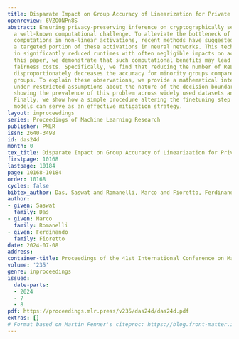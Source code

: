 ```yaml
---
title: Disparate Impact on Group Accuracy of Linearization for Private Inference
openreview: 6VZOONPn8S
abstract: Ensuring privacy-preserving inference on cryptographically secure data is
  a well-known computational challenge. To alleviate the bottleneck of costly cryptographic
  computations in non-linear activations, recent methods have suggested linearizing
  a targeted portion of these activations in neural networks. This technique results
  in significantly reduced runtimes with often negligible impacts on accuracy. In
  this paper, we demonstrate that such computational benefits may lead to increased
  fairness costs. Specifically, we find that reducing the number of ReLU activations
  disproportionately decreases the accuracy for minority groups compared to majority
  groups. To explain these observations, we provide a mathematical interpretation
  under restricted assumptions about the nature of the decision boundary, while also
  showing the prevalence of this problem across widely used datasets and architectures.
  Finally, we show how a simple procedure altering the finetuning step for linearized
  models can serve as an effective mitigation strategy.
layout: inproceedings
series: Proceedings of Machine Learning Research
publisher: PMLR
issn: 2640-3498
id: das24d
month: 0
tex_title: Disparate Impact on Group Accuracy of Linearization for Private Inference
firstpage: 10168
lastpage: 10184
page: 10168-10184
order: 10168
cycles: false
bibtex_author: Das, Saswat and Romanelli, Marco and Fioretto, Ferdinando
author:
- given: Saswat
  family: Das
- given: Marco
  family: Romanelli
- given: Ferdinando
  family: Fioretto
date: 2024-07-08
address:
container-title: Proceedings of the 41st International Conference on Machine Learning
volume: '235'
genre: inproceedings
issued:
  date-parts:
  - 2024
  - 7
  - 8
pdf: https://proceedings.mlr.press/v235/das24d/das24d.pdf
extras: []
# Format based on Martin Fenner's citeproc: https://blog.front-matter.io/posts/citeproc-yaml-for-bibliographies/
---
```

